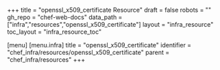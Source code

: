 +++
title = "openssl_x509_certificate Resource"
draft = false
robots = ""
gh_repo = "chef-web-docs"
data_path = ["infra","resources","openssl_x509_certificate"]
layout = "infra_resource"
toc_layout = "infra_resource_toc"

[menu]
  [menu.infra]
    title = "openssl_x509_certificate"
    identifier = "chef_infra/resources/openssl_x509_certificate"
    parent = "chef_infra/resources"
+++

<!-- The contents of this page are automatically generated from the openssl_x509_certificate.yaml file in the data directory. -->
<!-- To suggest a change, edit the https://github.com/chef/chef/blob/main/lib/chef/resource/openssl_x509_certificate.rb file
      and submit a pull request to the https://github.com/chef/chef repository. -->
